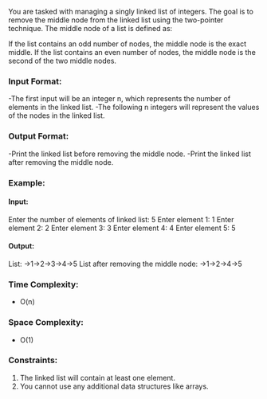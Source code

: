 You are tasked with managing a singly linked list of integers. The goal is to remove the middle node from the linked list using the two-pointer technique.
The middle node of a list is defined as:

If the list contains an odd number of nodes, the middle node is the exact middle.
If the list contains an even number of nodes, the middle node is the second of the two middle nodes.

### Input Format:

-The first input will be an integer n, which represents the number of elements in the linked list.
-The following n integers will represent the values of the nodes in the linked list.

### Output Format:

-Print the linked list before removing the middle node.
-Print the linked list after removing the middle node.

### Example:

#### Input:

Enter the number of elements of linked list: 5
Enter element 1: 1
Enter element 2: 2
Enter element 3: 3
Enter element 4: 4
Enter element 5: 5

#### Output:

List:
->1->2->3->4->5
List after removing the middle node:
->1->2->4->5

### Time Complexity:

- O(n)

### Space Complexity:

- O(1)

### Constraints:

1. The linked list will contain at least one element.
2. You cannot use any additional data structures like arrays.
